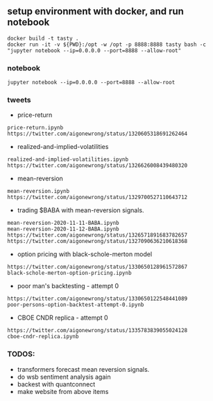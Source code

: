 ## setup environment with docker, and run notebook

```
docker build -t tasty .
docker run -it -v ${PWD}:/opt -w /opt -p 8888:8888 tasty bash -c "jupyter notebook --ip=0.0.0.0 --port=8888 --allow-root"
```

### notebook

```
jupyter notebook --ip=0.0.0.0 --port=8888 --allow-root
```


### tweets

+ price-return

```
price-return.ipynb
https://twitter.com/aigonewrong/status/1320605318691262464
```

+ realized-and-implied-volatilities
```
realized-and-implied-volatilities.ipynb
https://twitter.com/aigonewrong/status/1326626008439480320
```

+ mean-reversion
```
mean-reversion.ipynb
https://twitter.com/aigonewrong/status/1329700527110643712
```

+ trading $BABA with mean-reversion signals.
```
mean-reversion-2020-11-11-BABA.ipynb
mean-reversion-2020-11-12-BABA.ipynb
https://twitter.com/aigonewrong/status/1326571891683782657
https://twitter.com/aigonewrong/status/1327090636210618368
```

+ option pricing with black-schole-merton model
```
https://twitter.com/aigonewrong/status/1330650128961572867
black-schole-merton-option-pricing.ipynb

```

+ poor man's backtesting - attempt 0
```
https://twitter.com/aigonewrong/status/1330650122548441089
poor-persons-option-backtest-attempt-0.ipynb
```

+ CBOE CNDR replica - attempt 0
```
https://twitter.com/aigonewrong/status/1335783839055024128
cboe-cndr-replica.ipynb
```


### TODOS:

+ transformers forecast mean reversion signals.
+ do wsb sentiment analysis again
+ backest with quantconnect
+ make website from above items
